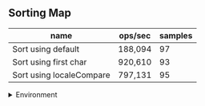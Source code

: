 ## Sorting Map

|name|ops/sec|samples|
|-|-|-|
|Sort using default|188,094|97|
|Sort using first char|920,610|93|
|Sort using localeCompare|797,131|95|


<details>
<summary>Environment</summary>

* __Machine:__ linux x64 | 2 vCPUs | 6.8GB Mem
* __Run:__ Wed Oct 25 2023 04:47:19 GMT+0000 (Coordinated Universal Time)
</details>

<!--
{"environment":{"platform":"linux","arch":"x64","cpus":2,"totalMemory":6.759746551513672},"benchmarks":[{"name":"Sort using default","opsSec":188093.90659750102,"samples":6},{"name":"Sort using first char","opsSec":920610.3590537608,"samples":6},{"name":"Sort using localeCompare","opsSec":797131.3743392349,"samples":6}]}-->

